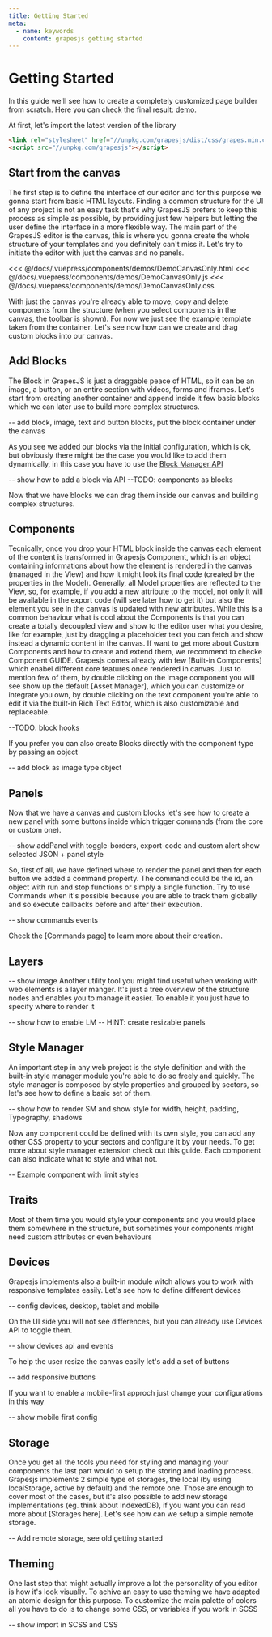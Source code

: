 ```yaml
---
title: Getting Started
meta:
  - name: keywords
    content: grapesjs getting started
---
```


# Getting Started

In this guide we'll see how to create a completely customized page builder from scratch.
Here you can check the final result: [demo](##).

At first, let's import the latest version of the library

```html
<link rel="stylesheet" href="//unpkg.com/grapesjs/dist/css/grapes.min.css">
<script src="//unpkg.com/grapesjs"></script>
```

## Start from the canvas

The first step is to define the interface of our editor and for this purpose we gonna start from basic HTML layouts.
Finding a common structure for the UI of any project is not an easy task that's why GrapesJS prefers to keep this process as simple as possible, by providing just few helpers but letting the user define the interface in a more flexible way.
The main part of the GrapesJS editor is the canvas, this is where you gonna create the whole structure of your templates and you definitely can't miss it. Let's try to initiate the editor with just the canvas and no panels.

<<< @/docs/.vuepress/components/demos/DemoCanvasOnly.html
<<< @/docs/.vuepress/components/demos/DemoCanvasOnly.js
<<< @/docs/.vuepress/components/demos/DemoCanvasOnly.css
<Demo>
 <DemoCanvasOnly/>
</Demo>

With just the canvas you're already able to move, copy and delete components from the structure (when you select components in the canvas, the toolbar is shown). For now we just see the example template taken from the container. Let's see now how can we create and drag custom blocks into our canvas.

## Add Blocks
The Block in GrapesJS is just a draggable peace of HTML, so it can be an image, a button, or an entire section with videos, forms and iframes. Let's start from creating another container and append inside it few basic blocks which we can later use to build more complex structures.

<Demo>
 <DemoBasicBlocks/>
</Demo>
-- add block, image, text and button blocks, put the block container under the canvas

As you see we added our blocks via the initial configuration, which is ok, but obviously there might be the case you would like to add them dynamically, in this case you have to use the [Block Manager API](api/block_manager.html)

-- show how to add a block via API
--TODO: components as blocks

Now that we have blocks we can drag them inside our canvas and building complex structures.

## Components
Tecnically, once you drop your HTML block inside the canvas each element of the content is transformed in Grapesjs Component, which is an object containing informations about how the element is rendered in the canvas (managed in the View) and how it might look its final code (created by the properties in the Model). Generally, all Model properties are reflected to the View, so, for example, if you add a new attribute to the model, not only it will be available in the export code (will see later how to get it) but also the element you see in the canvas is updated with new attributes.
While this is a common behaviour what is cool about the Components is that you can create a totally decoupled view and show to the editor user what you desire, like for example, just by dragging a placeholder text you can fetch and show instead a dynamic content in the canvas. If want to get more about Custom Components and how to create and extend them, we recommend to checke Component GUIDE.
Grapesjs comes already with few [Built-in Components] which enabel different core features once rendered in canvas. Just to mention few of them, by double clicking on the image component you will see show up the default [Asset Manager], which you can customize or integrate you own, by double clicking on the text component you're able to edit it via the built-in Rich Text Editor, which is also customizable and replaceable.

--TODO: block hooks

If you prefer you can also create Blocks directly with the component type by passing an object

-- add block as image type object

## Panels
Now that we have a canvas and custom blocks let's see how to create a new panel with some buttons inside which trigger commands (from the core or custom one).

-- show addPanel with toggle-borders, export-code and custom alert show selected JSON + panel style

So, first of all, we have defined where to render the panel and then for each button we added a command property. The command could be the id, an object with run and stop functions or simply a single function.
Try to use Commands when it's possible because you are able to track them globally and so execute callbacks before and after their execution.

-- show commands events

Check the [Commands page] to learn more about their creation.

## Layers
-- show image
Another utility tool you might find useful when working with web elements is a layer manger. It's just a tree overview of the structure nodes and enables you to manage it easier. To enable it you just have to specify where to render it

-- show how to enable LM
-- HINT: create resizable panels

## Style Manager
An important step in any web project is the style definition and with the built-in style manager module you're able to do so freely and quickly.
The style manager is composed by style properties and grouped by sectors, so let's see how to define a basic set of them.

-- show how to render SM and show style for width, height, padding, Typography, shadows

Now any component could be defined with its own style, you can add any other CSS property to your sectors and configure it by your needs. To get more about style manager extension check out this guide.
Each component can also indicate what to style and what not.

-- Example component with limit styles

## Traits
Most of them time you would style your components and you would place them somewhere in the structure, but sometimes your components might need custom attributes or even behaviours

## Devices
Grapesjs implements also a built-in module witch allows you to work with responsive templates easily. Let's see how to define different devices

-- config devices, desktop, tablet and mobile

On the UI side you will not see differences, but you can already use Devices API to toggle them.

--  show devices api and events

To help the user resize the canvas easily let's add a set of buttons

-- add responsive buttons

If you want to enable a mobile-first approch just change your configurations in this way

-- show mobile first config

## Storage
Once you get all the tools you need for styling and managing your components the last part would to setup the storing and loading process.
Grapesjs implements 2 simple type of storages, the local (by using localStorage, active by default) and the remote one.
Those are enough to cover most of the cases, but it's also possible to add new storage implementations (eg. think about IndexedDB), if you want you can read more about [Storages here].
Let's see how can we setup a simple remote storage.

-- Add remote storage, see old getting started


## Theming
One last step that might actually improve a lot the personality of you editor is how it's look visually. To achive an easy to use theming we have adapted an atomic design for this purpose. To customize the main palette of colors all you have to do is to change some CSS, or variables if you work in SCSS

-- show import in SCSS and CSS
